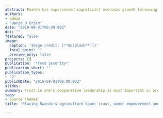 ```yaml
---
abstract: Rwanda has experienced significant economic growth following the 1994 Genocide. This growth is attributed to the expansion of its agricultural sector, specifically farming intensification and the government’s focus on creating strong agriculture cooperatives. While Rwanda’s economic development has been impressive, many academics have argued that Rwanda’s growth comes at the cost of an authoritarian governmental regime, whose policies have too heavy a hand in the daily activities of smallholder farming. This study measures smallholder maize farmer loyalty to their cooperatives using the net promoter scores of five different cooperatives. Results differ from much of the recent research on smallholder farmers in Rwanda in that most cooperative members have high levels of trust in their cooperative leaders. Cooperative members who have high levels of trust in their cooperative president, board and the Government of Rwanda are more likely to recommend their cooperative to friends and family. Furthermore, women cooperative members have higher levels of trust in cooperative leadership, the Government of Rwanda and almost all agricultural input providers mentioned in the study. Findings suggest that cooperative policy, most notably the mandatory inclusion of high numbers of women in cooperative decision-making, is helping to promote strong agricultural institutions as well as sustainable economic development.
authors:
- admin
- "David O'Brien"
date: "2019-08-01T00:00:00Z"
doi: ""
featured: false
image:
  caption: 'Image credit: [**Unsplash**]()'
  focal_point: ""
  preview_only: false
projects: []
publication: '*Food Security*'
publication_short: ""
publication_types:
- "2"
publishDate: "2019-08-01T00:00:00Z"
slides: 
summary: Trust in one's cooperative leadership is most important in predicting the likelihood that someone recommends their coopertive to their neighbourhood. 
tags:
- Source Themes
title: "Placing Rwanda’s agriculture boom: trust, women empowerment and policy impact in maize agricultural cooperatives"

---
```


<!---




{{% alert note %}}
Click the *Cite* button above to demo the feature to enable visitors to import publication metadata into their reference management software.
{{% /alert %}}

{{% alert note %}}
Click the *Slides* button above to demo Academic's Markdown slides feature.
{{% /alert %}}

Supplementary notes can be added here, including [code and math](https://sourcethemes.com/academic/docs/writing-markdown-latex/).
-->

